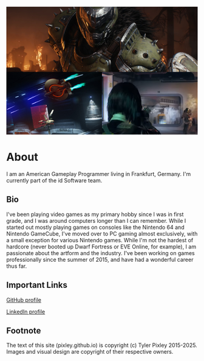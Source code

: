 ![Sizzle Picture](/images/Sizzle.png "Top: Doom: The Dark Ages, Bottom Left: Descent, Bottom Right: Rogue Company")

# About
I am an American Gameplay Programmer living in Frankfurt, Germany.  I'm currently part of the id Software team.

## Bio
I've been playing video games as my primary hobby since I was in first grade, and I was around computers longer than I can remember.  While I started out mostly playing games on consoles like the Nintendo 64 and Nintendo GameCube, I've moved over to PC gaming almost exclusively, with a small exception for various Nintendo games.  While I'm not the hardest of hardcore (never booted up Dwarf Fortress or EVE Online, for example), I am passionate about the artform and the industry.  I've been working on games professionally since the summer of 2015, and have had a wonderful career thus far.

## Important Links
[GitHub profile](https://github.com/pixley)

[LinkedIn profile](https://www.linkedin.com/in/pixley)

## Footnote
The text of this site (pixley.github.io) is copyright (c) Tyler Pixley 2015-2025.  Images and visual design are copyright of their respective owners.
